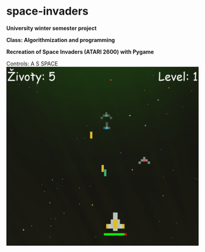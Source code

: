 # space-invaders
**University winter semester project**

**Class: Algorithmization and programming**

**Recreation of Space Invaders (ATARI 2600) with Pygame**

Controls: A S SPACE
![](image_2024-02-23_224657220.png)
